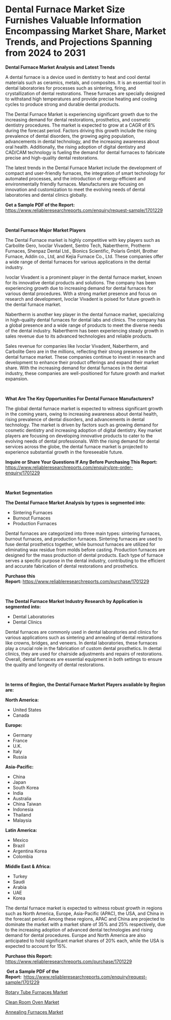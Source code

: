 <p><h1>Dental Furnace Market Size Furnishes Valuable Information Encompassing Market Share, Market Trends, and Projections Spanning from 2024 to 2031</h1></p><p><strong>Dental Furnace Market Analysis and Latest Trends</strong></p>
<p><p>A dental furnace is a device used in dentistry to heat and cool dental materials such as ceramics, metals, and composites. It is an essential tool in dental laboratories for processes such as sintering, firing, and crystallization of dental restorations. These furnaces are specially designed to withstand high temperatures and provide precise heating and cooling cycles to produce strong and durable dental products.</p><p>The Dental Furnace Market is experiencing significant growth due to the increasing demand for dental restorations, prosthetics, and cosmetic dentistry procedures. The market is expected to grow at a CAGR of 8% during the forecast period. Factors driving this growth include the rising prevalence of dental disorders, the growing aging population, advancements in dental technology, and the increasing awareness about oral health. Additionally, the rising adoption of digital dentistry and CAD/CAM technology is fueling the demand for dental furnaces to fabricate precise and high-quality dental restorations.</p><p>The latest trends in the Dental Furnace Market include the development of compact and user-friendly furnaces, the integration of smart technology for automated processes, and the introduction of energy-efficient and environmentally friendly furnaces. Manufacturers are focusing on innovation and customization to meet the evolving needs of dental laboratories and dental clinics globally.</p></p>
<p><strong>Get a Sample PDF of the Report:&nbsp;</strong> <a href="https://www.reliableresearchreports.com/enquiry/request-sample/1701229">https://www.reliableresearchreports.com/enquiry/request-sample/1701229</a></p>
<p>&nbsp;</p>
<p><strong>Dental Furnace Major Market Players</strong></p>
<p><p>The Dental Furnace market is highly competitive with key players such as Carbolite Gero, Ivoclar Vivadent, Sentro Tech, Nabertherm, Protherm Furnaces, Shenpaz Dental Ltd., Bionics Scientific, Polaris GmbH, Brother Furnace, Addin co., Ltd, and Kejia Furnace Co., Ltd. These companies offer a wide range of dental furnaces for various applications in the dental industry.</p><p>Ivoclar Vivadent is a prominent player in the dental furnace market, known for its innovative dental products and solutions. The company has been experiencing growth due to increasing demand for dental furnaces for various dental procedures. With a strong market presence and focus on research and development, Ivoclar Vivadent is poised for future growth in the dental furnace market.</p><p>Nabertherm is another key player in the dental furnace market, specializing in high-quality dental furnaces for dental labs and clinics. The company has a global presence and a wide range of products to meet the diverse needs of the dental industry. Nabertherm has been experiencing steady growth in sales revenue due to its advanced technologies and reliable products.</p><p>Sales revenue for companies like Ivoclar Vivadent, Nabertherm, and Carbolite Gero are in the millions, reflecting their strong presence in the dental furnace market. These companies continue to invest in research and development to enhance their product offerings and expand their market share. With the increasing demand for dental furnaces in the dental industry, these companies are well-positioned for future growth and market expansion.</p></p>
<p>&nbsp;</p>
<p><strong>What Are The Key Opportunities For Dental Furnace Manufacturers?</strong></p>
<p><p>The global dental furnace market is expected to witness significant growth in the coming years, owing to increasing awareness about dental health, rising prevalence of dental disorders, and advancements in dental technology. The market is driven by factors such as growing demand for cosmetic dentistry and increasing adoption of digital dentistry. Key market players are focusing on developing innovative products to cater to the evolving needs of dental professionals. With the rising demand for dental services across the globe, the dental furnace market is projected to experience substantial growth in the foreseeable future.</p></p>
<p><strong>Inquire or Share Your Questions If Any Before Purchasing This Report:</strong> <a href="https://www.reliableresearchreports.com/enquiry/pre-order-enquiry/1701229">https://www.reliableresearchreports.com/enquiry/pre-order-enquiry/1701229</a></p>
<p>&nbsp;</p>
<p><strong>Market Segmentation</strong></p>
<p><strong>The Dental Furnace Market Analysis by types is segmented into:</strong></p>
<p><ul><li>Sintering Furnaces</li><li>Burnout Furnaces</li><li>Production Furnaces</li></ul></p>
<p><p>Dental furnaces are categorized into three main types: sintering furnaces, burnout furnaces, and production furnaces. Sintering furnaces are used to fuse dental prosthetics together, while burnout furnaces are utilized for eliminating wax residue from molds before casting. Production furnaces are designed for the mass production of dental products. Each type of furnace serves a specific purpose in the dental industry, contributing to the efficient and accurate fabrication of dental restorations and prosthetics.</p></p>
<p><strong>Purchase this Report:&nbsp;</strong><a href="https://www.reliableresearchreports.com/purchase/1701229">https://www.reliableresearchreports.com/purchase/1701229</a></p>
<p>&nbsp;</p>
<p><strong>The Dental Furnace Market Industry Research by Application is segmented into:</strong></p>
<p><ul><li>Dental Laboratories</li><li>Dental Clinics</li></ul></p>
<p><p>Dental furnaces are commonly used in dental laboratories and clinics for various applications such as sintering and annealing of dental restorations like crowns, bridges, and veneers. In dental laboratories, these furnaces play a crucial role in the fabrication of custom dental prosthetics. In dental clinics, they are used for chairside adjustments and repairs of restorations. Overall, dental furnaces are essential equipment in both settings to ensure the quality and longevity of dental restorations.</p></p>
<p>&nbsp;</p>
<p><strong>In terms of Region, the Dental Furnace Market Players available by Region are:</strong></p>
<p>
    <p> <strong> North America: </strong>
        <ul>
            <li>United States</li>
            <li>Canada</li>
        </ul>
        </p> 
    <p> <strong> Europe: </strong>
        <ul>
            <li>Germany</li>
            <li>France</li>
            <li>U.K.</li>
            <li>Italy</li>
            <li>Russia</li>
        </ul>
        </p> 
    <p> <strong> Asia-Pacific: </strong>
        <ul>
            <li>China</li>
            <li>Japan</li>
            <li>South Korea</li>
            <li>India</li>
            <li>Australia</li>
            <li>China Taiwan</li>
            <li>Indonesia</li>
            <li>Thailand</li>
            <li>Malaysia</li>
        </ul>
        </p> 
    <p> <strong> Latin America: </strong>
        <ul>
            <li>Mexico</li>
            <li>Brazil</li>
            <li>Argentina Korea</li>
            <li>Colombia</li>
        </ul>
        </p> 
    <p> <strong> Middle East & Africa: </strong>
        <ul>
            <li>Turkey</li>
            <li>Saudi</li>
            <li>Arabia</li>
            <li>UAE</li>
            <li>Korea</li>
        </ul>
    </p>
    </p>
<p><p>The dental furnace market is expected to witness robust growth in regions such as North America, Europe, Asia-Pacific (APAC), the USA, and China in the forecast period. Among these regions, APAC and China are projected to dominate the market with a market share of 35% and 25% respectively, due to the increasing adoption of advanced dental technologies and rising demand for dental procedures. Europe and North America are also anticipated to hold significant market shares of 20% each, while the USA is expected to account for 15%.</p></p>
<p><strong>Purchase this Report: </strong><a href="https://www.reliableresearchreports.com/purchase/1701229">https://www.reliableresearchreports.com/purchase/1701229</a></p>
<p>&nbsp;<strong>Get a Sample PDF of the Report:&nbsp;&nbsp;</strong><a href="https://www.reliableresearchreports.com/enquiry/request-sample/1701229">https://www.reliableresearchreports.com/enquiry/request-sample/1701229</a></p>
<p><strong></strong></p>
<p><p><a href="https://github.com/jj19131/Market-Research-Report-List-1/blob/main/rotary-tube-furnaces-market.md">Rotary Tube Furnaces Market</a></p><p><a href="https://github.com/jodemen/Market-Research-Report-List-1/blob/main/clean-room-oven-market.md">Clean Room Oven Market</a></p><p><a href="https://github.com/Sarissaschmalingtr6fz2739/Market-Research-Report-List-1/blob/main/annealing-furnaces-market.md">Annealing Furnaces Market</a></p></p>